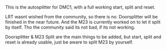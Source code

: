 This is the autosplitter for DMC1, with a full working start, split and reset.

LRT wasnt wished from the community, so there is no.
Doorsplitter will be finished in the near future.
And the M23 is currently worked on to let it split by itself. Tho the community said its not bad, if its not working.

Doorsplitter & M23 Split are the main things to be added, but start, split and reset is already usable, just be aware to split M23 by yourself.
